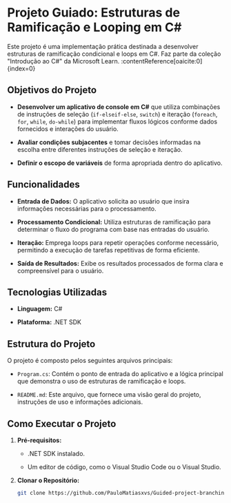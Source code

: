 # Projeto Guiado: Estruturas de Ramificação e Looping em C#

Este projeto é uma implementação prática destinada a desenvolver estruturas de ramificação condicional e loops em C#. Faz parte da coleção "Introdução ao C#" da Microsoft Learn. :contentReference[oaicite:0]{index=0}

## Objetivos do Projeto

- **Desenvolver um aplicativo de console em C#** que utiliza combinações de instruções de seleção (`if-elseif-else`, `switch`) e iteração (`foreach`, `for`, `while`, `do-while`) para implementar fluxos lógicos conforme dados fornecidos e interações do usuário.

- **Avaliar condições subjacentes** e tomar decisões informadas na escolha entre diferentes instruções de seleção e iteração.

- **Definir o escopo de variáveis** de forma apropriada dentro do aplicativo.

## Funcionalidades

- **Entrada de Dados:** O aplicativo solicita ao usuário que insira informações necessárias para o processamento.

- **Processamento Condicional:** Utiliza estruturas de ramificação para determinar o fluxo do programa com base nas entradas do usuário.

- **Iteração:** Emprega loops para repetir operações conforme necessário, permitindo a execução de tarefas repetitivas de forma eficiente.

- **Saída de Resultados:** Exibe os resultados processados de forma clara e compreensível para o usuário.

## Tecnologias Utilizadas

- **Linguagem:** C#

- **Plataforma:** .NET SDK

## Estrutura do Projeto

O projeto é composto pelos seguintes arquivos principais:

- `Program.cs`: Contém o ponto de entrada do aplicativo e a lógica principal que demonstra o uso de estruturas de ramificação e loops.

- `README.md`: Este arquivo, que fornece uma visão geral do projeto, instruções de uso e informações adicionais.

## Como Executar o Projeto

1. **Pré-requisitos:**

   - .NET SDK instalado.

   - Um editor de código, como o Visual Studio Code ou o Visual Studio.

2. **Clonar o Repositório:**

   ```bash
   git clone https://github.com/PauloMatiasxvs/Guided-project-branching-looping-CSharp-main.git
